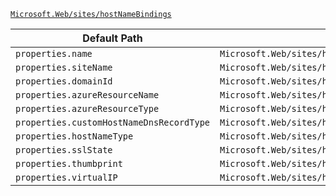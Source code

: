 [`Microsoft.Web/sites/hostNameBindings`](https://docs.microsoft.com/en-us/azure/templates/microsoft.web/sites/hostnamebindings)

| Default Path | Alias |
|---|---|
| `properties.name` | `Microsoft.Web/sites/hostNameBindings/name` |
| `properties.siteName` | `Microsoft.Web/sites/hostNameBindings/siteName` |
| `properties.domainId` | `Microsoft.Web/sites/hostNameBindings/domainId` |
| `properties.azureResourceName` | `Microsoft.Web/sites/hostNameBindings/azureResourceName` |
| `properties.azureResourceType` | `Microsoft.Web/sites/hostNameBindings/azureResourceType` |
| `properties.customHostNameDnsRecordType` | `Microsoft.Web/sites/hostNameBindings/customHostNameDnsRecordType` |
| `properties.hostNameType` | `Microsoft.Web/sites/hostNameBindings/hostNameType` |
| `properties.sslState` | `Microsoft.Web/sites/hostNameBindings/sslState` |
| `properties.thumbprint` | `Microsoft.Web/sites/hostNameBindings/thumbprint` |
| `properties.virtualIP` | `Microsoft.Web/sites/hostNameBindings/virtualIP` |

